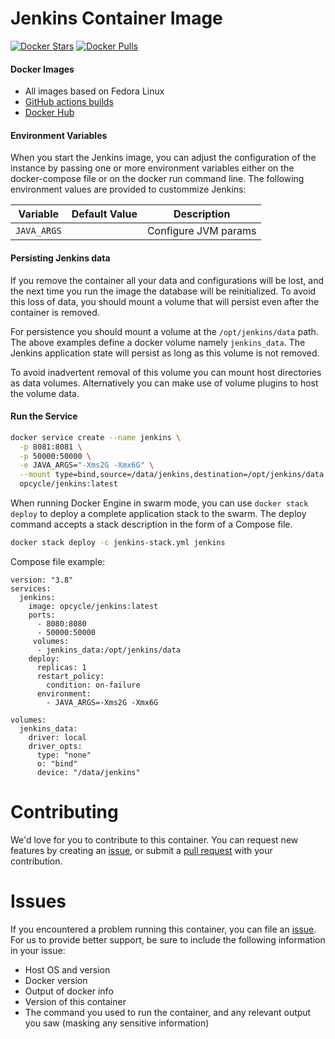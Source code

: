 # Jenkins Container Image

[![Docker Stars](https://img.shields.io/docker/stars/opcycle/jenkins.svg?style=flat-square)](https://hub.docker.com/r/opcycle/jenkins) 
[![Docker Pulls](https://img.shields.io/docker/pulls/opcycle/jenkins.svg?style=flat-square)](https://hub.docker.com/r/opcycle/jenkins)

#### Docker Images

- All images based on Fedora Linux
- [GitHub actions builds](https://github.com/opcycle/jenkins/actions) 
- [Docker Hub](https://hub.docker.com/r/opcycle/jenkins)


#### Environment Variables

When you start the Jenkins image, you can adjust the configuration of the instance by passing one or more environment variables either on the docker-compose file or on the docker run command line. The following environment values are provided to custommize Jenkins:

| Variable                  | Default Value | Description                     |
| ------------------------- | ------------- | ------------------------------- |
| `JAVA_ARGS`               |               | Configure JVM params            |

#### Persisting Jenkins data

If you remove the container all your data and configurations will be lost, and the next time you run the image the database will be reinitialized. To avoid this loss of data, you should mount a volume that will persist even after the container is removed.

For persistence you should mount a volume at the `/opt/jenkins/data` path. The above examples define a docker volume namely `jenkins_data`. The Jenkins application state will persist as long as this volume is not removed.

To avoid inadvertent removal of this volume you can mount host directories as data volumes. Alternatively you can make use of volume plugins to host the volume data.

#### Run the Service

```bash
docker service create --name jenkins \
  -p 8081:8081 \
  -p 50000:50000 \
  -e JAVA_ARGS="-Xms2G -Xmx6G" \
  --mount type=bind,source=/data/jenkins,destination=/opt/jenkins/data \
  opcycle/jenkins:latest
```

When running Docker Engine in swarm mode, you can use `docker stack deploy` to deploy a complete application stack to the swarm. The deploy command accepts a stack description in the form of a Compose file.

```bash
docker stack deploy -c jenkins-stack.yml jenkins
```

Compose file example:
```
version: "3.8"
services:
  jenkins:
    image: opcycle/jenkins:latest
    ports:
      - 8080:8080
      - 50000:50000
     volumes:
      - jenkins_data:/opt/jenkins/data
    deploy:
      replicas: 1
      restart_policy:
        condition: on-failure
      environment:
        - JAVA_ARGS=-Xms2G -Xmx6G

volumes:
  jenkins_data:
    driver: local
    driver_opts:
      type: "none"
      o: "bind"
      device: "/data/jenkins"
```


# Contributing
We'd love for you to contribute to this container. You can request new features by creating an [issue](https://github.com/opcycle/docker-jenkins/issues), or submit a [pull request](https://github.com/opcycle/docker-jenkins/pulls) with your contribution.

# Issues
If you encountered a problem running this container, you can file an [issue](https://github.com/opcycle/docker-jenkins/issues). For us to provide better support, be sure to include the following information in your issue:

- Host OS and version
- Docker version
- Output of docker info
- Version of this container
- The command you used to run the container, and any relevant output you saw (masking any sensitive information)
